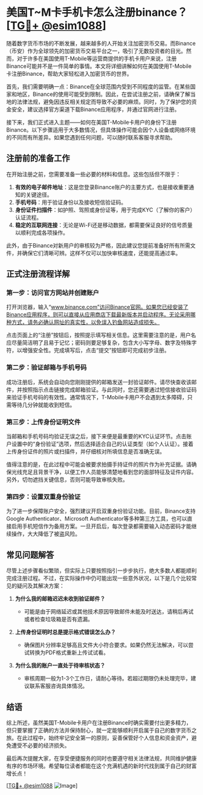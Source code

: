 # 美国T~M卡手机卡怎么注册binance？[[TG💪+ @esim1088](https://t.me/s/esim1088)]

随着数字货币市场的不断发展，越来越多的人开始关注加密货币交易。而Binance（币安）作为全球领先的加密货币交易平台之一，吸引了无数投资者的目光。然而，对于许多在美国使用T-Mobile等运营商提供的手机卡用户来说，注册Binance可能并不是一件简单的事情。本文将详细讲解如何在美国使用T-Mobile卡注册Binance，帮助大家轻松进入加密货币的世界。

首先，我们需要明确一点：Binance在全球范围内受到不同程度的监管。在某些国家和地区，Binance的使用可能受到限制。因此，在尝试注册之前，请确保了解当地的法律法规，避免因违反相关规定而导致不必要的麻烦。同时，为了保护您的资金安全，建议选择官方渠道下载Binance应用程序，并通过官网进行注册。

接下来，我们正式进入主题——如何在美国T-Mobile卡用户的身份下注册Binance。以下步骤适用于大多数情况，但具体操作可能会因个人设备或网络环境的不同而有所差异。如果您遇到任何问题，可以随时联系客服寻求帮助。

## 注册前的准备工作

在开始注册之前，您需要准备一些必要的材料和信息。这些包括但不限于：

1. **有效的电子邮件地址**：这是您登录Binance账户的主要方式，也是接收重要通知的关键途径。
2. **手机号码**：用于验证身份以及接收短信验证码。
3. **身份证件扫描件**：如护照、驾照或身份证等，用于完成KYC（了解你的客户）认证流程。
4. **稳定的互联网连接**：无论是Wi-Fi还是移动数据，都需要保证良好的信号质量以顺利完成各项操作。

此外，由于Binance对新用户的审核较为严格，因此建议您提前准备好所有所需文件，并确保它们清晰可辨。这样不仅可以加快审核速度，还能提高通过率。

## 正式注册流程详解

### 第一步：访问官方网站并创建账户

打开浏览器，输入“www.binance.com”访问Binance官网。如果您已经安装了Binance应用程序，则可以直接从应用商店下载最新版本并启动程序。无论采用哪种方式，请务必确认网址的真实性，以免误入钓鱼网站造成损失。

点击页面上的“注册”按钮后，按照提示填写相关信息。这里需要注意的是，用户名应尽量简洁明了且易于记忆；密码则要足够复杂，包含大小写字母、数字及特殊字符，以增强安全性。完成填写后，点击“提交”按钮即可完成初步注册。

### 第二步：验证邮箱与手机号码

成功注册后，系统会自动向您刚刚提供的邮箱发送一封验证邮件。请尽快查收该邮件，并按照指示点击链接完成邮箱验证。与此同时，您还需要通过短信接收验证码来验证手机号码的有效性。通常情况下，T-Mobile卡用户不会遇到太多障碍，只需等待几分钟就能收到短信。

### 第三步：上传身份证明文件

当邮箱和手机号码均验证无误之后，接下来便是最重要的KYC认证环节。点击账户设置中的“身份验证”选项，然后选择适合自己的认证类型（如个人认证）。接着上传身份证件的照片或扫描件，并仔细核对所填信息是否准确无误。

值得注意的是，在此过程中可能会被要求拍摄手持证件的照片作为补充证据。请确保光线充足且背景干净，以便工作人员能够清楚地看到您的面部特征及证件内容。另外，切勿遮挡关键信息，否则可能导致审核失败。

### 第四步：设置双重身份验证

为了进一步保障账户安全，强烈建议开启双重身份验证功能。目前，Binance支持Google Authenticator、Microsoft Authenticator等多种第三方工具，也可以直接启用手机短信作为备用方案。一旦开启后，每次登录都需要输入动态密码才能继续操作，大大降低了被盗风险。

## 常见问题解答

尽管上述步骤看似繁琐，但实际上只要按照指引一步步执行，绝大多数人都能顺利完成注册过程。不过，在实际操作中仍可能出现一些意外状况，以下是几个比较常见的疑问及其解决方案：

1. **为什么我的邮箱迟迟未收到验证邮件？**
   - 可能是由于网络延迟或其他技术原因导致邮件未能及时送达，请稍后再试或者检查垃圾箱是否有遗漏。
   
2. **上传身份证明时总是提示格式错误怎么办？**
   - 确保图片分辨率足够高且文件大小符合要求。如果仍然无法解决，可以尝试转换为PDF格式重新上传试试看。

3. **为什么我的账户一直处于待审核状态？**
   - 审核周期一般为1-3个工作日，请耐心等待。若超过期限仍未处理完毕，建议联系客服咨询具体情况。

## 结语

综上所述，虽然美国T-Mobile卡用户在注册Binance时确实需要付出更多精力，但只要掌握了正确的方法并保持耐心，就一定能够顺利开启属于自己的数字货币之旅。在此过程中，始终牢记安全第一的原则，妥善保管好个人信息和资金资产，避免遭受不必要的经济损失。

最后再次提醒大家，在享受便捷服务的同时也要遵守相关法律法规，共同维护健康有序的市场环境。希望每位读者都能在这个充满机遇的新时代找到属于自己的财富增长点！

[[TG💪+ @esim1088](https://t.me/s/esim1088) ![Image](https://i.postimg.cc/4NQfJmqS/Snipaste-2025-05-13-00-14-12.png)]